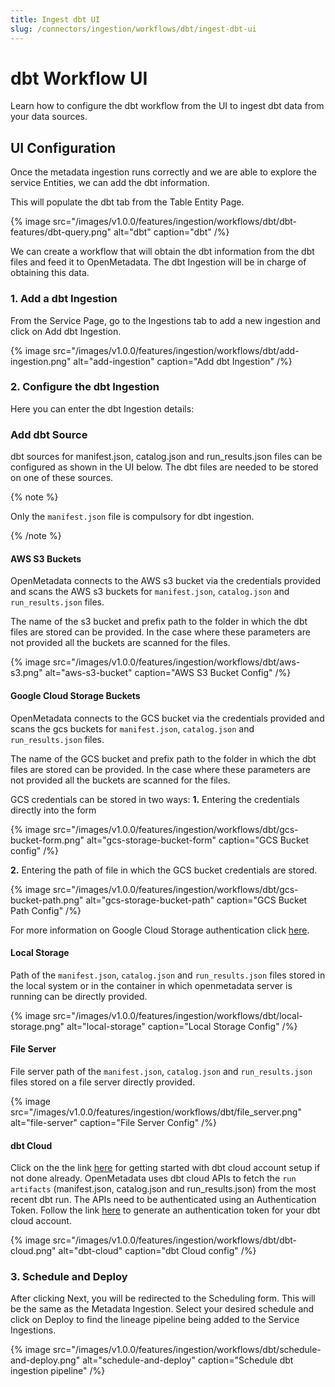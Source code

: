 ```yaml
---
title: Ingest dbt UI
slug: /connectors/ingestion/workflows/dbt/ingest-dbt-ui
---
```


# dbt Workflow UI
Learn how to configure the dbt workflow from the UI to ingest dbt data from your data sources.

## UI Configuration

Once the metadata ingestion runs correctly and we are able to explore the service Entities, we can add the dbt information.

This will populate the dbt tab from the Table Entity Page.

{% image
  src="/images/v1.0.0/features/ingestion/workflows/dbt/dbt-features/dbt-query.png"
  alt="dbt"
  caption="dbt"
 /%}


We can create a workflow that will obtain the dbt information from the dbt files and feed it to OpenMetadata. The dbt Ingestion will be in charge of obtaining this data.

### 1. Add a dbt Ingestion

From the Service Page, go to the Ingestions tab to add a new ingestion and click on Add dbt Ingestion.

{% image
  src="/images/v1.0.0/features/ingestion/workflows/dbt/add-ingestion.png"
  alt="add-ingestion"
  caption="Add dbt Ingestion"
 /%}


### 2. Configure the dbt Ingestion

Here you can enter the dbt Ingestion details:
### Add dbt Source

dbt sources for manifest.json, catalog.json and run_results.json files can be configured as shown in the UI below. The dbt files are needed to be stored on one of these sources.

{% note %}

Only the `manifest.json` file is compulsory for dbt ingestion.

{% /note %}


#### AWS S3 Buckets

OpenMetadata connects to the AWS s3 bucket via the credentials provided and scans the AWS s3 buckets for `manifest.json`, `catalog.json` and `run_results.json` files.

The name of the s3 bucket and prefix path to the folder in which the dbt files are stored can be provided. In the case where these parameters are not provided all the buckets are scanned for the files.

{% image
  src="/images/v1.0.0/features/ingestion/workflows/dbt/aws-s3.png"
  alt="aws-s3-bucket"
  caption="AWS S3 Bucket Config"
 /%}


#### Google Cloud Storage Buckets

OpenMetadata connects to the GCS bucket via the credentials provided and scans the gcs buckets for `manifest.json`, `catalog.json` and `run_results.json` files.

The name of the GCS bucket and prefix path to the folder in which the dbt files are stored can be provided. In the case where these parameters are not provided all the buckets are scanned for the files.

GCS credentials can be stored in two ways:
**1.** Entering the credentials directly into the form

{% image
  src="/images/v1.0.0/features/ingestion/workflows/dbt/gcs-bucket-form.png"
  alt="gcs-storage-bucket-form"
  caption="GCS Bucket config"
 /%}


**2.** Entering the path of file in which the GCS bucket credentials are stored.

{% image
  src="/images/v1.0.0/features/ingestion/workflows/dbt/gcs-bucket-path.png"
  alt="gcs-storage-bucket-path"
  caption="GCS Bucket Path Config"
 /%}


For more information on Google Cloud Storage authentication click [here](https://cloud.google.com/docs/authentication/getting-started#create-service-account-console).

#### Local Storage

Path of the `manifest.json`, `catalog.json` and `run_results.json` files stored in the local system or in the container in which openmetadata server is running can be directly provided.

{% image
  src="/images/v1.0.0/features/ingestion/workflows/dbt/local-storage.png"
  alt="local-storage"
  caption="Local Storage Config"
 /%}

#### File Server

File server path of the `manifest.json`, `catalog.json` and `run_results.json` files stored on a file server directly provided.

{% image
  src="/images/v1.0.0/features/ingestion/workflows/dbt/file_server.png"
  alt="file-server"
  caption="File Server Config"
 /%}


#### dbt Cloud

Click on the the link [here](https://docs.getdbt.com/guides/getting-started) for getting started with dbt cloud account setup if not done already.
OpenMetadata uses dbt cloud APIs to fetch the `run artifacts` (manifest.json, catalog.json and run_results.json) from the most recent dbt run.
The APIs need to be authenticated using an Authentication Token. Follow the link [here](https://docs.getdbt.com/dbt-cloud/api-v2#section/Authentication) to generate an authentication token for your dbt cloud account.

{% image
  src="/images/v1.0.0/features/ingestion/workflows/dbt/dbt-cloud.png"
  alt="dbt-cloud"
  caption="dbt Cloud config"
 /%}


### 3. Schedule and Deploy
After clicking Next, you will be redirected to the Scheduling form. This will be the same as the Metadata Ingestion. Select your desired schedule and click on Deploy to find the lineage pipeline being added to the Service Ingestions.

{% image
  src="/images/v1.0.0/features/ingestion/workflows/dbt/schedule-and-deploy.png"
  alt="schedule-and-deploy"
  caption="Schedule dbt ingestion pipeline"
 /%}
